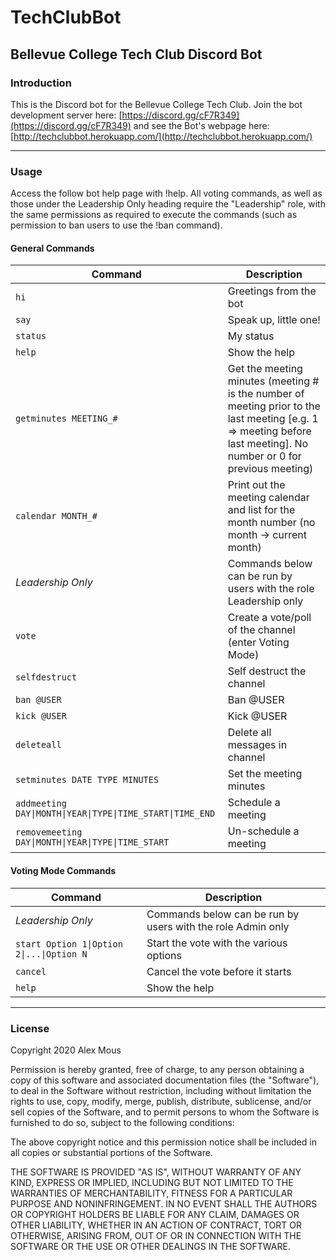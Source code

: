 # TechClubBot
## Bellevue College Tech Club Discord Bot

### Introduction

This is the Discord bot for the Bellevue College Tech Club. Join the bot development server here: [https://discord.gg/cF7R349](https://discord.gg/cF7R349) and see the Bot's webpage here: [http://techclubbot.herokuapp.com/](http://techclubbot.herokuapp.com/)

* * *

### Usage

Access the follow bot help page with !help. All voting commands, as well as those under the Leadership Only heading require the "Leadership" role, with the same permissions as required to execute the commands (such as permission to ban users to use the !ban command).

#### General Commands

| Command        | Description                                                 |
|----------------|-------------------------------------------------------------|
| `hi`           | Greetings from the bot                                      |
| `say`          | Speak up, little one!                                       |
| `status`       | My status                                                   |
| `help`         | Show the help                                               |
| `getminutes MEETING_#`    | Get the meeting minutes (meeting # is the number of meeting prior to the last meeting [e.g. 1 => meeting before last meeting]. No number or 0 for previous meeting) |
| `calendar MONTH_#` | Print out the meeting calendar and list  for the month number (no month -> current month) |
| *Leadership Only*  | Commands below can be run by users with the role Leadership only |
| `vote`         | Create a vote/poll of the channel (enter Voting Mode)       |
| `selfdestruct` | Self destruct the channel                                   |
| `ban @USER`    | Ban @USER                                                   |
| `kick @USER`   | Kick @USER                                                  |
| `deleteall`    | Delete all messages in channel                              |
| `setminutes DATE TYPE MINUTES`                              | Set the meeting minutes  |
| `addmeeting DAY\|MONTH\|YEAR\|TYPE\|TIME_START\|TIME_END`   | Schedule a meeting       |
| `removemeeting DAY\|MONTH\|YEAR\|TYPE\|TIME_START`          | Un-schedule a meeting    |

#### Voting Mode Commands

| Command                                   | Description                                                 |
|-------------------------------------------|-------------------------------------------------------------|
| *Leadership Only*                         | Commands below can be run by users with the role Admin only |
| `start Option 1\|Option 2\|...\|Option N` | Start the vote with the various options                     |
| `cancel`                                  | Cancel the vote before it starts                            |
| `help`                                    | Show the help                                               |

* * *

### License

Copyright 2020 Alex Mous

Permission is hereby granted, free of charge, to any person obtaining a copy of this software and associated documentation files (the "Software"), to deal in the Software without restriction, including without limitation the rights to use, copy, modify, merge, publish, distribute, sublicense, and/or sell copies of the Software, and to permit persons to whom the Software is furnished to do so, subject to the following conditions:

The above copyright notice and this permission notice shall be included in all copies or substantial portions of the Software.

THE SOFTWARE IS PROVIDED "AS IS", WITHOUT WARRANTY OF ANY KIND, EXPRESS OR IMPLIED, INCLUDING BUT NOT LIMITED TO THE WARRANTIES OF MERCHANTABILITY, FITNESS FOR A PARTICULAR PURPOSE AND NONINFRINGEMENT. IN NO EVENT SHALL THE AUTHORS OR COPYRIGHT HOLDERS BE LIABLE FOR ANY CLAIM, DAMAGES OR OTHER LIABILITY, WHETHER IN AN ACTION OF CONTRACT, TORT OR OTHERWISE, ARISING FROM, OUT OF OR IN CONNECTION WITH THE SOFTWARE OR THE USE OR OTHER DEALINGS IN THE SOFTWARE.
